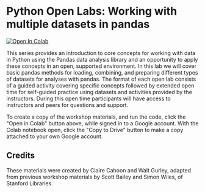 # Python Open Labs: Working with multiple datasets in pandas

[![Open In Colab](https://colab.research.google.com/assets/colab-badge.svg)](https://colab.research.google.com/github/ncsu-libraries-data-vis/python-open-labs/blob/main/Open_Lab_2_working_with_multiple_datasets_in_pandas/filled_Open_Lab_2_working_with_multiple_datasets_in_pandas.ipynb)

This series provides an introduction to core concepts for working with data in Python using the Pandas data analysis library and an opportunity to apply these concepts in an open, supported environment. In this lab we will cover basic pandas methods for loading, combining, and preparing different types of datasets for analyses with pandas. The format of each open lab consists of a guided activity covering specific concepts followed by extended open time for self-guided practice using datasets and activities provided by the instructors. During this open time participants will have access to instructors and peers for questions and support.

To create a copy of the workshop materials, and run the code, click the "Open in Colab" button above, while signed in to a Google account. With the Colab notebook open, click the "Copy to Drive" button to make a copy attached to your own Google account.

## Credits

These materials were created by Claire Cahoon and Walt Gurley, adapted from previous workshop materials by Scott Bailey and Simon Wiles, of Stanford Libraries.
